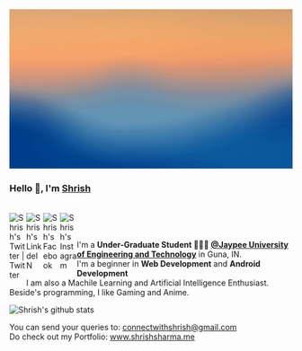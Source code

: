 <img src="https://github.com/shrish-sharma-git/shrish-sharma-git/blob/master/assets/Shrish%20Sharma.gif" alt="Shrish Sharma Hero Image">

### Hello 👋, I'm [Shrish](https://shrishsharma.me) 

<br/>
<a href="https://twitter.com/shrish_sharma_">
  <img align="left" alt="Shrish's Twitter | Twitter" width="30px" src="https://image.flaticon.com/icons/svg/2111/2111703.svg" />
</a>
<a href="https://www.linkedin.com/in/shrish-sharma">
  <img align="left" alt="Shrish's LinkdeIN" width="30px" src="https://image.flaticon.com/icons/svg/2111/2111465.svg" />
</a>
<a href="https://www.facebook.com/shrish0608">
  <img align="left" alt="Shrish's Facebook" width="30px" src="https://image.flaticon.com/icons/svg/2111/2111342.svg" />
</a>
<a href="https://www.instagram.com/shrish_sharma_/">
  <img align="left" alt="Shrish's Instagram" width="30px" src="https://image.flaticon.com/icons/svg/2111/2111421.svg" />
</a><br /> <br />

I'm a **Under-Graduate Student 👨🏽‍💼 [@Jaypee University of Engineering and Technology](https://www.juet.ac.in)** in Guna, IN. <br />
I'm a beginner in **Web Development** and **Android Development** <br />
I am also a Machile Learning and Artificial Intelligence Enthusiast. <br />
Beside's programming, I like Gaming and Anime. <br />

![Shrish's github stats](https://github-readme-stats.vercel.app/api?username=shrish-sharma-git&show_icons=true&hide_border=false)

You can send your queries to: <connectwithshrish@gmail.com> <br/>
Do check out my Portfolio: www.shrishsharma.me 
